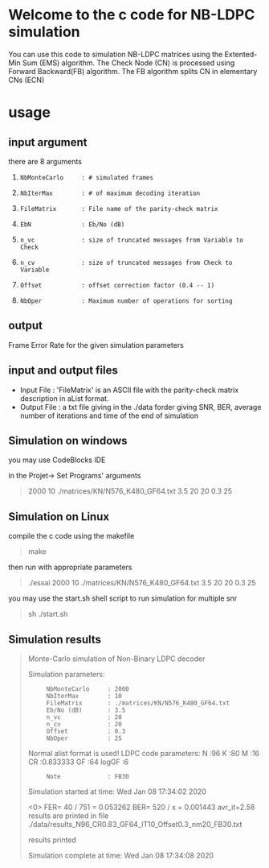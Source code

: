 # Welcome to the c code for NB-LDPC simulation

You can use this code to simulation NB-LDPC matrices using the Extented-Min Sum (EMS) algorithm.
 The Check Node (CN) is processed using Forward Backward(FB) algorithm. The FB algorithm splits CN in elementary CNs (ECN)

# usage

## input argument
 there are 8 arguments
 1.		NbMonteCarlo     : # simulated frames
 1.		NbIterMax        : # of maximum decoding iteration
 1.		FileMatrix       : File name of the parity-check matrix
 1.		EbN              : Eb/No (dB)
 1.		n_vc             : size of truncated messages from Variable to Check
 1.		n_cv			 : size of truncated messages from Check to Variable
 1.		Offset           : offset correction factor (0.4 -- 1)
 1.		NbOper           : Maximum number of operations for sorting
 
 ## output

Frame Error Rate for the given simulation parameters

## input and output files
 * Input File : 'FileMatrix' is an ASCII file with the parity-check matrix description in aList format.
 * Output File : a txt file giving in the ./data forder giving SNR, BER, average number of iterations and time of the end of simulation

## Simulation on windows

you may use CodeBlocks IDE

in the Projet-> Set Programs' arguments

> 2000 10 ./matrices/KN/N576_K480_GF64.txt 3.5 20 20 0.3 25

## Simulation on Linux

compile the c code using the makefile

> make

then run with appropriate parameters

> ./essai 2000 10 ./matrices/KN/N576_K480_GF64.txt 3.5 20 20 0.3 25

you may use the start.sh shell script to run simulation for multiple snr

> sh ./start.sh

## Simulation results

> Monte-Carlo simulation of Non-Binary LDPC decoder
> > 
> Simulation parameters:
> 
>          NbMonteCarlo     : 2000
>          NbIterMax        : 10
>          FileMatrix       : ./matrices/KN/N576_K480_GF64.txt
>          Eb/No (dB)       : 3.5
>          n_vc             : 20
>		   n_cv				: 20
>          Offset           : 0.3
>          NbOper           : 25
> 
>  Normal alist format is used!
> LDPC code parameters:
>          N      :96
>          K      :80
>          M      :16
>          CR     :0.833333
>          GF     :64
>          logGF  :6
> 
>          Note             : FB30
> Simulation started at time: Wed Jan 08 17:34:02 2020
> 
> <0> FER= 40 / 751 = 0.053262 BER= 520 / x = 0.001443  avr_it=2.58
>  results are printed in file ./data/results_N96_CR0.83_GF64_IT10_Offset0.3_nm20_FB30.txt
> 
>  results printed
> 
> Simulation complete at time: Wed Jan 08 17:34:08 2020


